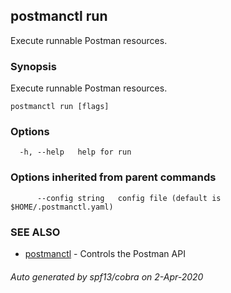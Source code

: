 ## postmanctl run

Execute runnable Postman resources.

### Synopsis

Execute runnable Postman resources.

```
postmanctl run [flags]
```

### Options

```
  -h, --help   help for run
```

### Options inherited from parent commands

```
      --config string   config file (default is $HOME/.postmanctl.yaml)
```

### SEE ALSO

* [postmanctl](postmanctl.md)	 - Controls the Postman API

###### Auto generated by spf13/cobra on 2-Apr-2020

